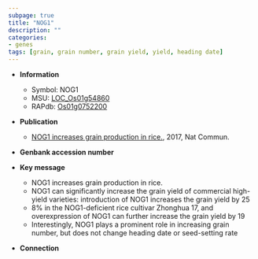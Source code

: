 ```yaml
---
subpage: true
title: "NOG1"
description: ""
categories:
- genes
tags: [grain, grain number, grain yield, yield, heading date]
---
```


* **Information**  
    + Symbol: NOG1  
    + MSU: [LOC_Os01g54860](http://rice.plantbiology.msu.edu/cgi-bin/ORF_infopage.cgi?orf=LOC_Os01g54860)  
    + RAPdb: [Os01g0752200](http://rapdb.dna.affrc.go.jp/viewer/gbrowse_details/irgsp1?name=Os01g0752200)  

* **Publication**  
    + [NOG1 increases grain production in rice.](http://www.ncbi.nlm.nih.gov/pubmed?term=NOG1+increases+grain+production+in+rice.%5BTitle%5D), 2017, Nat Commun.

* **Genbank accession number**  

* **Key message**  
    + NOG1 increases grain production in rice.
    + NOG1 can significantly increase the grain yield of commercial high-yield varieties: introduction of NOG1 increases the grain yield by 25
    + 8% in the NOG1-deficient rice cultivar Zhonghua 17, and overexpression of NOG1 can further increase the grain yield by 19
    + Interestingly, NOG1 plays a prominent role in increasing grain number, but does not change heading date or seed-setting rate

* **Connection**  



